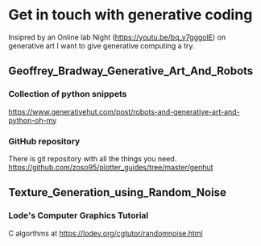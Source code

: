 # Get in touch with generative coding
Insipred by an Online lab Night (https://youtu.be/bq_y7gggolE) on generative art I want to give generative computing a try.

## Geoffrey_Bradway_Generative_Art_And_Robots
### Collection of python snippets
https://www.generativehut.com/post/robots-and-generative-art-and-python-oh-my

### GitHub repository
There is git repository with all the things you need. https://github.com/zoso95/plotter_guides/tree/master/genhut

## Texture_Generation_using_Random_Noise
### Lode's Computer Graphics Tutorial
C algorthms at https://lodev.org/cgtutor/randomnoise.html



